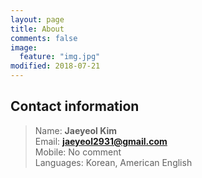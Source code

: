 ```yaml
---
layout: page
title: About
comments: false
image:
  feature: "img.jpg"
modified: 2018-07-21
---
```


<h2>Contact information</h2>

> Name: <b>Jaeyeol Kim</b><br>
> Email: <b>jaeyeol2931@gmail.com</b><br>
> Mobile: No comment<br>
> Languages: Korean, American English<br>
